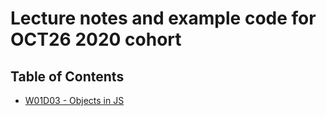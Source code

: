 # Lecture notes and example code for OCT26 2020 cohort

## Table of Contents

* [W01D03 - Objects in JS](https://github.com/andydlindsay/oct26-2020/tree/master/w01d03)
